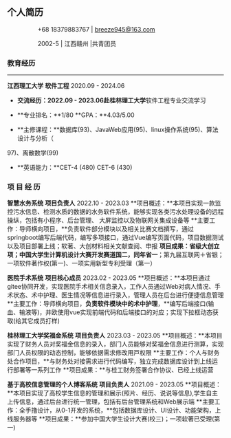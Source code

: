 ##        个人简历

​  &nbsp;&nbsp;&nbsp;&nbsp;    ​ &nbsp;&nbsp;&nbsp;&nbsp;    ​ &nbsp;&nbsp;&nbsp;&nbsp;                                        +68 18379883767 | breeze945@163.com

​ &nbsp;&nbsp;&nbsp;&nbsp; ​ &nbsp;&nbsp;&nbsp;&nbsp;        ​ &nbsp;&nbsp;&nbsp;&nbsp;                                             2002-5 | 江西赣州 |共青团员

### 教育经历

------

**江西理⼯⼤学**                   **软件⼯程**                   2020.09 - 2024.06

- **交流经历：**2022.09 - 2023.06赴**桂林理⼯⼤学**软件⼯程专业交流学习

- **专业排名：**1/80 **GPA：**4.03/5.00

- **主修课程：**数据库(93)、JavaWeb应⽤(95)、linux操作系统(95)、算法设计与分析（

97)、离散数学(99)

- **英语能⼒：**CET-4 (480) CET-6 (430)


### **项 ⽬ 经 历**

**智慧⽔务系统**                                       **项⽬负责⼈**         2022.10 - 2023.03
**项⽬概述：**本项⽬实现⼀款监控污⽔信息、检测⽔质的数据的⽔务软件系统，能够实现各类污⽔处理设备的远程操纵，包括有小程序、后台管理、 ⼤屏监控以及物联⽹关集成设备等
**主要⼯作：导师横向项⽬，**负责软件部分模块以及相关⽐赛⽂档撰写，通过springboot编写后端代码，编写多项接口，通过Vue编写⻚⾯代码，项⽬数据测试以及项⽬部署上线；软著、⼤创材料相关⽂献查阅、申报
**项⽬成果：**省级⼤创⽴项；**中国⼤学⽣计算机设计⼤赛开发赛道国⼆**，同年**省⼀**；第九届互联⽹＋省银；⼀项软件著作权(第⼀)、⼀项实⽤新型专利受理（第⼀）

**医院⼿术系统**                                       **项⽬核⼼成员**            2023.02 - 2023.05
**项⽬概述：**本项⽬通过gitee协同开发，实现医院⼿术相关信息录⼊，⼯作⼈员通过Web对病⼈情况、⼿术状态、术中护理、医⽣情况等信息进⾏录⼊，管理⼈员在后台进⾏便捷信息管理
**主要⼯作：导师横向项⽬，**负责软件模块中的术中护理**，**编写后端接口(输⾎、输液等)，并欧使⽤vue实现前端代码和后端接口的对应；实现下拉框动态获取(给其它成员打样)

**桂林理⼯⼤学奖福⾦系统**                    **项⽬负责⼈**                  2023.03 - 2023.05
**项⽬概述：**本项⽬实现了财务⼈员对奖福⾦信息的录⼊，部⻔⼈员能够对奖福⾦信息进⾏测算，实现部⻔⼈员权限的动态控制，能够依据需求修改⽤⼾权限
**主要⼯作：个⼈与财务处合作项⽬，**与财务处对接需求进⾏代码编写，独⽴完成数据库设计到上线运⾏部署等⼀系列⼯作
**项⽬成果：**与桂⼯财务签署合作协议、已经上线运营

**基于⾼校信息管理的个⼈博客系统**     **项⽬负责⼈**                2021.09 - 2023.05
**项⽬概述：**本项⽬实现了⾼校学⽣信息的管理和展⽰(照⽚、经历、说说等信息),学⽣⾃主上传信息，通过后台进⾏统⼀管理，包括有后台管理系统和Web展⽰端
**主要⼯作：全⼿撸设计，从0-1开发的系统，**包括数据库设计、UI设计、功能架构，上线服务器等
**项⽬成果：**参加中国⼤学⽣设计⼤赛(校三)；⼀项软著已受理(第⼀)

